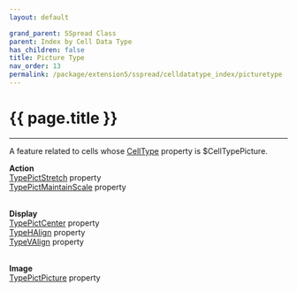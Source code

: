 ```yaml
---
layout: default

grand_parent: SSpread Class
parent: Index by Cell Data Type
has_children: false
title: Picture Type
nav_order: 13
permalink: /package/extension5/sspread/celldatatype_index/picturetype
---
```

# {{ page.title }}
---

A feature related to cells whose [CellType](/package/extension5/sspread/properties/celltype) property is $CellTypePicture.

**Action**<br>
[TypePictStretch](/package/extension5/sspread/properties/TypePictStretch) property<br>
[TypePictMaintainScale](/package/extension5/sspread/properties/TypePictMaintainScale) property<br><br>

**Display**<br>
[TypePictCenter](/package/extension5/sspread/properties/TypePictCenter) property<br>
[TypeHAlign](/package/extension5/sspread/properties/TypeHAlign) property<br>
[TypeVAlign](/package/extension5/sspread/properties/TypeVAlign) property<br><br>

**Image**<br>
[TypePictPicture](/package/extension5/sspread/properties/TypePictPicture) property<br><br>
